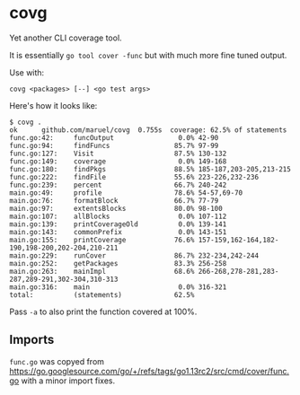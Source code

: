 # covg

Yet another CLI coverage tool.

It is essentially `go tool cover -func` but with much more fine tuned output.

Use with:

    covg <packages> [--] <go test args>


Here's how it looks like:

```
$ covg .
ok      github.com/maruel/covg  0.755s  coverage: 62.5% of statements
func.go:42:     funcOutput                0.0% 42-90
func.go:94:     findFuncs                85.7% 97-99
func.go:127:    Visit                    87.5% 130-132
func.go:149:    coverage                  0.0% 149-168
func.go:180:    findPkgs                 88.5% 185-187,203-205,213-215
func.go:222:    findFile                 55.6% 223-226,232-236
func.go:239:    percent                  66.7% 240-242
main.go:49:     profile                  78.6% 54-57,69-70
main.go:76:     formatBlock              66.7% 77-79
main.go:97:     extentsBlocks            80.0% 98-100
main.go:107:    allBlocks                 0.0% 107-112
main.go:139:    printCoverageOld          0.0% 139-141
main.go:143:    commonPrefix              0.0% 143-151
main.go:155:    printCoverage            76.6% 157-159,162-164,182-190,198-200,202-204,210-211
main.go:229:    runCover                 86.7% 232-234,242-244
main.go:252:    getPackages              83.3% 256-258
main.go:263:    mainImpl                 68.6% 266-268,278-281,283-287,289-291,302-304,310-313
main.go:316:    main                      0.0% 316-321
total:          (statements)             62.5%
```

Pass `-a` to also print the function covered at 100%.

## Imports

`func.go` was copyed from
https://go.googlesource.com/go/+/refs/tags/go1.13rc2/src/cmd/cover/func.go with
a minor import fixes.
